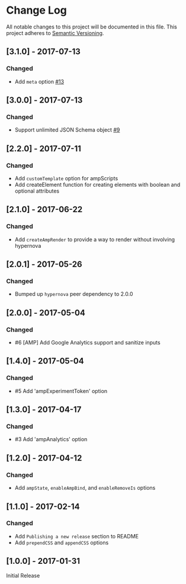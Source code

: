 # Change Log

All notable changes to this project will be documented in this file.
This project adheres to [Semantic Versioning](http://semver.org/).

## [3.1.0] - 2017-07-13

### Changed

- Add `meta` option [#13](https://github.com/airbnb/hypernova-amp/pull/13)

## [3.0.0] - 2017-07-13

### Changed

- Support unlimited JSON Schema object [#9](https://github.com/airbnb/hypernova-amp/pull/9)

## [2.2.0] - 2017-07-11

### Changed

- Add `customTemplate` option for ampScripts
- Add createElement function for creating elements with boolean and optional attributes

## [2.1.0] - 2017-06-22

### Changed

- Add `createAmpRender` to provide a way to render without involving hypernova

## [2.0.1] - 2017-05-26

### Changed

- Bumped up `hypernova` peer dependency to 2.0.0

## [2.0.0] - 2017-05-04

### Changed

- #6 [AMP] Add Google Analytics support and sanitize inputs

## [1.4.0] - 2017-05-04

### Changed

- #5 Add 'ampExperimentToken' option

## [1.3.0] - 2017-04-17

### Changed

- #3 Add 'ampAnalytics' option

## [1.2.0] - 2017-04-12

### Changed

- Add `ampState`, `enableAmpBind`, and `enableRemoveIs` options

## [1.1.0] - 2017-02-14

### Changed

- Add `Publishing a new release` section to README
- Add `prependCSS` and `appendCSS` options

## [1.0.0] - 2017-01-31

Initial Release
